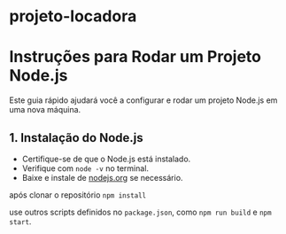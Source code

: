 # projeto-locadora
# Instruções para Rodar um Projeto Node.js

Este guia rápido ajudará você a configurar e rodar um projeto Node.js em uma nova máquina.

## 1. Instalação do Node.js

- Certifique-se de que o Node.js está instalado.
- Verifique com `node -v` no terminal.
- Baixe e instale de [nodejs.org](https://nodejs.org/) se necessário.

após clonar o repositório
`npm install`

use outros scripts definidos no `package.json`, como `npm run build` e `npm start`.
